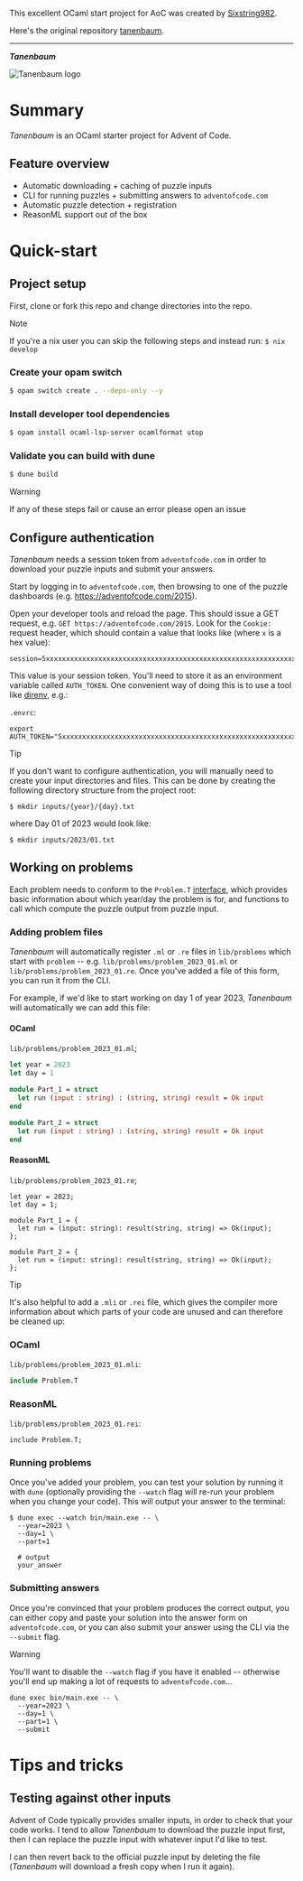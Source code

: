 This excellent OCaml start project for AoC was created by [Sixstring982](https://github.com/Sixstring982).

Here's the original repository [tanenbaum](https://github.com/Sixstring982/tanenbaum).

---

**_Tanenbaum_**

![Tanenbaum logo](https://github.com/Sixstring982/tanenbaum/blob/main/public/logo.webp?raw=true "Tanenbaum logo")

# Summary

_Tanenbaum_ is an OCaml starter project for Advent of Code.

## Feature overview

- Automatic downloading + caching of puzzle inputs
- CLI for running puzzles + submitting answers to `adventofcode.com`
- Automatic puzzle detection + registration
- ReasonML support out of the box

# Quick-start

## Project setup

First, clone or fork this repo and change directories into the repo.

> [!NOTE]  
> If you're a nix user you can skip the following steps and instead run:
> `$ nix develop`

### Create your opam switch

```bash
$ opam switch create . --deps-only --y
```

### Install developer tool dependencies

```bash
$ opam install ocaml-lsp-server ocamlformat utop
```

### Validate you can build with dune

```bash
$ dune build
```

> [!WARNING]
> If any of these steps fail or cause an error please open an issue

## Configure authentication

_Tanenbaum_ needs a session token from `adventofcode.com` in order to download
your puzzle inputs and submit your answers.

Start by logging in to `adventofcode.com`, then browsing to one of the puzzle
dashboards (e.g. https://adventofcode.com/2015).

Open your developer tools and reload the page. This should issue a GET request,
e.g. `GET https://adventofcode.com/2015`. Look for the `Cookie: ` request
header, which should contain a value that looks like (where `x` is a hex value):

```
session=5xxxxxxxxxxxxxxxxxxxxxxxxxxxxxxxxxxxxxxxxxxxxxxxxxxxxxxxxxxxxxxxxxxxxxxxxxxxxxxxxxxxxxxxxxxxxxxxxxxxxxxxxxxxxxxxxxxxxxxxxxxxxxx5
```

This value is your session token. You'll need to store it as an environment
variable called `AUTH_TOKEN`. One convenient way of doing this is to use a tool
like [direnv](https://direnv.net/), e.g.:

`.envrc`:

```shell
export AUTH_TOKEN="5xxxxxxxxxxxxxxxxxxxxxxxxxxxxxxxxxxxxxxxxxxxxxxxxxxxxxxxxxxxxxxxxxxxxxxxxxxxxxxxxxxxxxxxxxxxxxxxxxxxxxxxxxxxxxxxxxxxxxxxxxxxxxx5"
```

> [!TIP]
> If you don't want to configure authentication, you will manually need to create your input directories and files.
> This can be done by creating the following directory structure from the project root:
>
> ```shell
> $ mkdir inputs/{year}/{day}.txt
> ```
>
> where Day 01 of 2023 would look like:
>
> ```shell
> $ mkdir inputs/2023/01.txt
> ```

## Working on problems

Each problem needs to conform to the `Problem.T` [interface](https://github.com/Sixstring982/tanenbaum/blob/main/lib/problem.ml), which provides basic
information about which year/day the problem is for, and functions to call which
compute the puzzle output from puzzle input.

### Adding problem files

_Tanenbaum_ will automatically register `.ml` or `.re` files in `lib/problems` which start
with `problem` -- e.g. `lib/problems/problem_2023_01.ml` or `lib/problems/problem_2023_01.re`.
Once you've added a file of this form, you can run it from the CLI.

For example, if we'd like to start working on day 1 of year 2023, _Tanenbaum_
will automatically we can add this file:

#### OCaml

`lib/problems/problem_2023_01.ml`;

```ocaml
let year = 2023
let day = 1

module Part_1 = struct
  let run (input : string) : (string, string) result = Ok input
end

module Part_2 = struct
  let run (input : string) : (string, string) result = Ok input
end
```

#### ReasonML

`lib/problems/problem_2023_01.re`;

```reason
let year = 2023;
let day = 1;

module Part_1 = {
  let run = (input: string): result(string, string) => Ok(input);
};

module Part_2 = {
  let run = (input: string): result(string, string) => Ok(input);
};
```

> [!TIP]
> It's also helpful to add a `.mli` or `.rei` file, which gives the compiler more
> information about which parts of your code are unused and can therefore be
> cleaned up:

### OCaml

`lib/problems/problem_2023_01.mli`:

```ocaml
include Problem.T
```

### ReasonML

`lib/problems/problem_2023_01.rei`:

```reason
include Problem.T;
```

### Running problems

Once you've added your problem, you can test your solution by running it with `dune` (optionally providing
the `--watch` flag will re-run your problem when you change your code). This will output your answer to the terminal:

```shell
$ dune exec --watch bin/main.exe -- \
  --year=2023 \
  --day=1 \
  --part=1

  # output
  your_answer
```

### Submitting answers

Once you're convinced that your problem produces the correct output, you can
either copy and paste your solution into the answer form on `adventofcode.com`,
or you can also submit your answer using the CLI via the `--submit` flag.

> [!WARNING]
> You'll want to disable the `--watch` flag if you have it enabled -- otherwise
> you'll end up making a lot of requests to `adventofcode.com`...

```shell
dune exec bin/main.exe -- \
  --year=2023 \
  --day=1 \
  --part=1 \
  --submit
```

# Tips and tricks

## Testing against other inputs

Advent of Code typically provides smaller inputs, in order to check that your
code works. I tend to allow _Tanenbaum_ to download the puzzle input first, then
I can replace the puzzle input with whatever input I'd like to test.

I can then revert back to the official puzzle input by deleting the file
(_Tanenbaum_ will download a fresh copy when I run it again).
